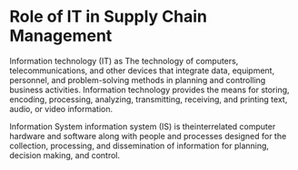 # Role of IT in Supply Chain Management

Information technology (IT) as The technology of computers, telecommunications, and other devices that integrate data, equipment, personnel, and problem-solving methods in planning and controlling business activities. Information
technology provides the means for storing, encoding, processing, analyzing, transmitting, receiving, and
printing text, audio, or video information.

Information System information system (IS) is theinterrelated computer hardware and software along with people and processes designed for the collection, processing, and dissemination of information for planning, decision making, and control.

